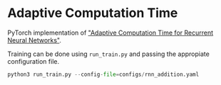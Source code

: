 # Adaptive Computation Time

PyTorch implementation of ["Adaptive Computation Time for Recurrent Neural Networks"](https://arxiv.org/abs/1603.08983).

Training can be done using `run_train.py` and passing the appropiate configuration file.

~~~python
python3 run_train.py --config-file=configs/rnn_addition.yaml
~~~
